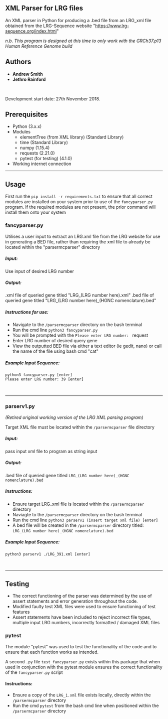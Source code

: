 ## XML Parser for LRG files

An XML parser in Python for producing a .bed file from an LRG_xml file obtained from the LRG-Sequence website "https://www.lrg-sequence.org/index.html"

*n.b. This program is designed at this time to only work with the GRCh37.p13 Human Reference Genome build*

## Authors
- **Andrew Smith**
- **Jethro Rainford**

<br/>

Development start date: 27th November 2018.

## Prerequisites


- Python (3.x.x)
- Modules
    - elementTree (from XML library) (Standard Library)
    - time (Standard Library)
    - numpy (1.15.4)
    - requests (2.21.0)
    - pytest (for testing) (4.1.0)
- Working internet connection

---

## Usage

First run the `pip install -r requirements.txt` to ensure that all correct modules are installed on your system prior to use of the `fancyparser.py` program. If the required modules are not present, the prior command will install them onto your system

### fancyparser.py

Utilises a user input to extract an LRG.xml file from the LRG website for use in generating
a BED file, rather than requiring the xml file to already be located within the "parsermcparser" directory

##### Input:

Use input of desired LRG number

##### Output:

.xml file of queried gene titled "LRG_(LRG number here).xml"
.bed file of queried gene titled "LRG_(LRG number here)_(HGNC nomenclature).bed"

##### Instructions for use:

- Navigate to the ```/parsermcparser``` directory on the bash terminal
- Run the cmd line `````python3 fancyparser.py`````
- You will be prompted with the ```Please enter LRG number: ``` request
- Enter LRG number of desired query gene
- View the outputted BED file via either a text editor (ie gedit, nano) or call the name of the file using bash cmd "cat"

##### Example Input Sequence:
```
python3 fancyparser.py [enter]
Please enter LRG number: 39 [enter]
```
<br/>

---

### parserv1.py

*(Retired original working version of the LRG XML parsing program)*

Target XML file must be located within the ```/parsermcparser``` file directory

##### Input:

pass input xml file to program as string input

##### Output:

.bed file of queried gene titled ```LRG_(LRG number here)_(HGNC nomenclature).bed```

##### Instructions:
- Ensure target LRG_xml file is located within the ```/parsermcparser``` directory
- Naviagte to the ```/parsermcparser``` directory on the bash terminal
- Run the cmd line ```python3 parserv1 (insert target xml file) [enter]```
- A bed file will be created in the ```/parsermcparser``` directory titled: ```LRG_(LRG number here)_(HGNC nomenclature).bed```

##### Example Input Sequence:
```
python3 parserv1 ./LRG_391.xml [enter]
```
<br/>

---

## Testing

- The correct functioning of the parser was determined by the use of assert statements and error generation throughout the code.
- Modified faulty test XML files were used to ensure functioning of test features
- Assert statements have been included to reject incorrect file types, multiple input LRG numbers, incorrectly formatted / damaged XML files

### pytest
The module "pytest" was used to test the functionality of the code and to ensure that each function works as intended.

A second `.py` file ```test_fancyparser.py``` exists within this package that when used in conjunction with the pytest module ensures the correct functionality of the ```fancyparser.py``` script

#### Instructions:
- Ensure a copy of the ```LRG_1.xml``` file exists locally, directly  within the ```/parsermcparser``` directory
- Run the cmd ```pytest``` from the bash cmd line when positioned within the ```/parsermcparser``` directory
